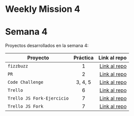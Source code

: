 # Weekly Mission 4

# Semana 4 

Proyectos desarrollados en la semana 4:

| Proyecto | Práctica | Link al repo |
| ------------- |:-------------:| -----:|
|`fizzbuzz`|1|[Link al repo](https://github.com/AliciaGaona/fizzbuzz)|
|`PR`|2|[Link al repo](https://github.com/AliciaGaona/PR)|
|`Code Challenge`|3, 4, 5|[Link al repo](https://github.com/AliciaGaona/Code_Challenge)|
|`Trello`|6|[Link al repo](https://github.com/AliciaGaona/Trello)|
|`Trello JS Fork-Ejercicio`|7|[Link al repo](https://github.com/AliciaGaona/TrelloJS_Fork)|
|`Trello JS Fork`|7|[Link al repo](https://github.com/AliciaGaona/TrelloJS_Fork-1)|




